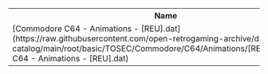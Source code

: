 <table>
<tr><th>Name</th><th>Size</th></tr>
<tr><td>[Commodore C64 - Animations - [REU].dat](https://raw.githubusercontent.com/open-retrogaming-archive/dat-catalog/main/root/basic/TOSEC/Commodore/C64/Animations/[REU]/Commodore C64 - Animations - [REU].dat)</td><td>44917</td></tr>
</table>
